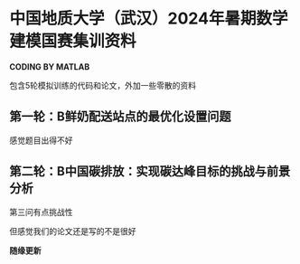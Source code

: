 # 中国地质大学（武汉）2024年暑期数学建模国赛集训资料

**CODING BY MATLAB**

包含5轮模拟训练的代码和论文，外加一些零散的资料

## 第一轮：B鲜奶配送站点的最优化设置问题

感觉题目出得不好

## 第二轮：B中国碳排放：实现碳达峰目标的挑战与前景分析

第三问有点挑战性

但感觉我们的论文还是写的不是很好

**随缘更新**
